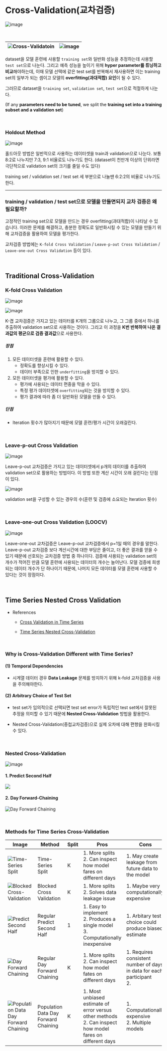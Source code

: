 # Cross-Validation(교차검증)

![image](https://user-images.githubusercontent.com/64063767/108304413-55764680-71eb-11eb-83ac-ce2b593fcfdb.png)

<br/>

| ![Cross-Validatoin](https://t1.daumcdn.net/cfile/tistory/994042405E24E8081C) | ![image](https://user-images.githubusercontent.com/64063767/119229320-69b34200-bb52-11eb-85f6-4fff0a018815.png) |
| ------------------------------------------------------------ | ------------------------------------------------------------ |

dataset을 모델 훈련에 사용할 `training set`와 일반화 성능을 추정하는데 사용할 `test set`으로 나눈다. 그리고 예측 성능을 높이기 위해 **hyper parameter를 튜닝하고 비교**해야하는데, 이때 모델 선택에 같은 test set를 반복해서 재사용하면 이는 training set의 일부가 되는 셈이고 모델의 **overfitting(과대적합) 요인**이 될 수 있다.

그러므로 dataset을 `training set`, `validation set`, `test set`으로 적절하게 나눈다.

(If any **parameters need to be tuned**, we split the **training set into a training subset and a validation set**)

<br/>

### Holdout Method

![image](https://user-images.githubusercontent.com/64063767/108305117-b6eae500-71ec-11eb-9154-5984c29f2215.png)

홀드아웃 방법은 일반적으로 사용하는 데이터셋을 train과 validation으로 나눈다. 보통 8:2로 나누지만 7:3, 9:1 비율로도 나누기도 한다. (dataset이 천만개 이상의 단위라면 극단적으로 validation set의 크기를 줄일 수도 있다)

training set / validation set / test set 세 부분으로 나눌땐 6:2:2의 비율로 나누기도 한다.

<hr/>

### training / validation / test set으로 모델을 만들면되지 교차 검증은 왜 필요할까?

고정적인 training set으로 모델을 만드는 경우 overfitting(과대적합)이 나타날 수 있습니다. 이러한 문제를 해결하고, 충분한 정확도로 일반화시킬 수 있는 모델을 만들기 위해 교차검증을  활용하여 모델을 평가한다.

교차검증 방법에는 `K-fold Cross Validation` / `Leave-p-out Cross Validation` / `Leave-one-out Cross Validation` 등이 있다. 

<br/>

## Traditional Cross-Validation

### K-fold Cross Validation

![image](https://user-images.githubusercontent.com/64063767/108306290-32e62c80-71ef-11eb-851c-d3fd3aac6d0a.png)

![image](https://user-images.githubusercontent.com/64063767/108306479-940e0000-71ef-11eb-8030-f993a28057d3.png)

K-겹 교차검증은 가지고 있는 데이터를 K개의 그룹으로 나누고, 그 그룹 중에서 하나를 추출하여 validation set으로 사용하는 것이다. 그리고 이 과정을 **K번 반복하여 나온 결과값의 평균으로 검증 결과값**으로 사용한다.

##### 장점

1. 모든 데이터셋을 훈련에 활용할 수 있다.
   - 정확도를 향상시킬 수 있다.
   - 데이터 부족으로 인한 `underfitting`을 방지할 수 있다.
2. 모든 데이터셋을 평가에 활용할 수 있다.
   - 평가에 사용되는 데이터 편중을 막을 수 있다.
   - 특정 평가 데이터셋에 `overfitting`되는 것을 방지할 수 있다.
   - 평가 결과에 따라 좀 더 일반화된 모델을 만들 수 있다.

##### 단점

- Iteration 횟수가 많아지기 때문에 모델 훈련/평가 시간이 오래걸린다.

<br/>

### Leave-p-out Cross Validation

![image](https://user-images.githubusercontent.com/64063767/108307451-1ea32f00-71f1-11eb-9c1a-1151537f34f2.png)

Leave-p-out 교차검증은 가지고 있는 데이터셋에서 p개의 데이터를 추출하여 validation set으로 활용하는 방법이다. 이 방법 또한 계산 시간이 오래 걸린다는 단점이 있다.

![image](https://user-images.githubusercontent.com/64063767/108309668-4dbb9f80-71f5-11eb-8f74-ab977487505e.png)

validation set을 구성할 수 있는 경우의 수(훈련 및 검증에 소요되는 Iteration 횟수)

<br/>

### Leave-one-out Cross Validation (LOOCV)

![image](https://user-images.githubusercontent.com/64063767/108307051-c10ee280-71f0-11eb-8101-dee4f926720a.png)

Leave-one-out 교차검증은 Leave-p-out 교차검증에서 p=1일 때의 경우를 말한다. Leave-p-out 교차검증 보다 계산시간에 대한 부담은 줄이고, 더 좋은 결과를 얻을 수 있기 때문에 선호되는 교차검증 방법 중 하나이다. 검증에 사용되는 validation set의 개수가 적어진 만큼 모델 훈련에 사용되는 데이터의 개수는 늘어난다. 모델 검증에 희생되는 데이터 개수가 단 하나이기 때문에, 나머지 모든 데이터를 모델 훈련에 사용할 수 있다는 것이 장점이다.

<br/>

## Time Series Nested Cross Validation

- References

  - [Cross Validation in Time Series](https://medium.com/@soumyachess1496/cross-validation-in-time-series-566ae4981ce4)

  - [Time Series Nested Cross-Validation](https://towardsdatascience.com/time-series-nested-cross-validation-76adba623eb9)

<br/>

### Why is Cross-Validation Different with Time Series?

#### (1) Temporal Dependencies

- 시계열 데이터 경우 **Data Leakage** 문제를 방지하기 위해 k-fold 교차검증을 사용을 주의해야한다.

#### (2) Arbitrary Choice of Test Set

- test set가 임의적으로 선택되면 test set error가 독립적인 test set에서 잘못된 추정을 의미할 수 있기 때문에 **Nested Cross-Validation** 방법을 활용한다.

- Nested Cross-Validation(중첩교차검증)으로 실제 오차에 대해 편향을 완화시킬 수 있다.

<br/>

### Nested Cross-Validation

![image](https://user-images.githubusercontent.com/64063767/119229802-8e101e00-bb54-11eb-924f-0f72175a74a0.png)

#### 1. Predict Second Half

![](https://miro.medium.com/max/700/1*bkHYVCA4uD3k4FieJ-Nfjw.png)

#### 2. Day Forward-Chaining

![Day Forward Chaining](https://miro.medium.com/max/700/1*gYTT2d-Suszciijr10l7iQ.png)

<br/>

### Methods for Time Series Cross-Validation

| Image                                                        | Method                               | Split | Pros                                                         | Cons                                                         |
| ------------------------------------------------------------ | ------------------------------------ | ----- | ------------------------------------------------------------ | ------------------------------------------------------------ |
| ![Time-Series Split](https://miro.medium.com/max/599/1*XcqvKVTQ6U_zszSD52lSqA.png) | Time-Series Split                    | K     | 1. More splits<br />2. Can inspect how model fares on different days | 1. May create leakage from future data to the model          |
| ![Blocked Cross-Validation](https://miro.medium.com/max/605/1*QJaeOqGfe_vKbpmT882APA.png) | Blocked Cross Validation             | K     | 1. More splits<br />2. Solves data leakage issue             | 1. Maybe very computationally expensive                      |
| ![Predict Second Half](https://miro.medium.com/max/700/1*bkHYVCA4uD3k4FieJ-Nfjw.png) | Regular Predict Second Half          | 1     | 1. Easy to implement<br />2. Produces a single model<br />3. Computationally inexpensive | 1. Arbitary test choice could produce biased estimate        |
| ![Day Forward Chaining](https://miro.medium.com/max/700/1*gYTT2d-Suszciijr10l7iQ.png) | Regular Day Forward Chaining         | K     | 1. More splits<br />2. Can inspect how model fates on different days | 1. Requires consistent number of days in data for each participant<br />2. |
| ![Population Data Day Forward Chaining](https://miro.medium.com/max/700/1*TfN4j6EpTH2d-PbrSc03sQ.png) | Population Data Day Forward Chaining | K     | 1. Most unbiased estimate of error versus other methods<br />2. Can inspect how model fares on different days | 1. Computationally expensive<br />2. Multiple models         |

